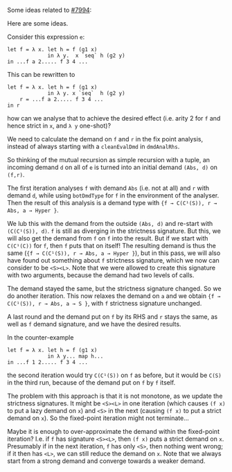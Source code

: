 
Some ideas related to [\#7994](https://gitlab.haskell.org/ghc/ghc/issues/7994):


Here are some ideas.


Consider this expression `e`:

```wiki
let f = λ x. let h = f (g1 x)
             in λ y.  x `seq` h (g2 y)
in ...f a 2..... f 3 4 ...
```


This can be rewritten to

```wiki
let f = λ x. let h = f (g1 x)
             in λ y. x `seq`  h (g2 y)
    r = ...f a 2..... f 3 4 ...
in r
```


how can we analyse that to achieve the desired effect (i.e. arity 2 for `f` and hence strict in `x`, and `λ y` one-shot)?


We need to calculate the demand on `f` and `r` in the fix point analysis, instead of always starting with a `cleanEvalDmd` in `dmdAnalRhs`.


So thinking of the mutual recursion as simple recursion with a tuple, an incoming demand `d` on all of `e` is turned into an initial demand `(Abs, d)` on `(f,r)`.


The first iteration analyses `f` with demand `Abs` (i.e. not at all) and `r` with demand `d`, while using `botDmdType` for `f` in the environment of the analyser. Then the result of this analysis is a demand type with `{f → C(C¹(S)), r → Abs, a → Hyper }`.


We lub this with the demand from the outside `(Abs, d)` and re-start with `(C(C¹(S)), d)`. `f` is still as diverging in the strictness signature. But this, we will also get the demand from `f` on `f` into the result. But if we start with `C(C¹(C))` for `f`, then `f` puts that on itself! The resulting demand is thus the same (`{f → C(C¹(S)), r → Abs, a → Hyper }`), but in this pass, we will also have found out something about `f` strictness signature, which we now can consider to be `<S><L>`. Note that we were allowed to create this signature with two arguments, because the demand had two levels of calls.


The demand stayed the same, but the strictness signature changed. So we do another iteration. This now relaxes the demand on `a` and we obtain `{f → C(C¹(S)), r → Abs, a → S }`, with `f` strictness signature unchanged.


A last round and the demand put on `f` by its RHS and `r` stays the same, as well as `f` demand signature, and we have the desired results.


In the counter-example

```wiki
let f = λ x. let h = f (g1 x)
             in λ y... map h...
in ...f 1 2..... f 3 4 ...
```


the second iteration would try `C(C¹(S))` on `f` as before, but it would be `C(S)` in the third run, because of the demand put on `f` by `f` itself.


The problem with this approach is that it is not monotone, as we update the strictness signatures. It might be `<S><L>` in one iteration (which causes `(f x)` to put a lazy demand on `x`) and `<S>` in the next (causing `(f x)` to put a strict demand on `x`). So the fixed-point iteration might not terminate...


Maybe it is enough to over-approximate the demand within the fixed-point iteration? I.e. if `f` has signature `<S><L>`, then `(f x)` puts a strict demand on `x`. Presumably if in the next iteration, `f` has only `<S>`, then nothing went wrong; if it then has `<L>`, we can still reduce the demand on `x`. Note that we always start from a strong demand and converge towards a weaker demand.
